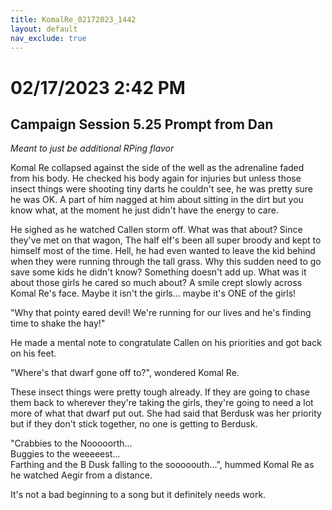 ```yaml
---
title: KomalRe_02172023_1442
layout: default
nav_exclude: true
---
```


# 02/17/2023 2:42 PM
## Campaign Session 5.25 Prompt from Dan

*Meant to just be additional RPing flavor*

Komal Re collapsed against the side of the well as the adrenaline faded from his body. He checked his body again for injuries but unless those insect things were shooting tiny darts he couldn't see, he was pretty sure he was OK. A part of him nagged at him about sitting in the dirt but you know what, at the moment he just didn't have the energy to care.

He sighed as he watched Callen storm off. What was that about? Since they've met on that wagon, The half elf's been all super broody and kept to himself most of the time. Hell, he had even wanted to leave the kid behind when they were running through the tall grass. Why this sudden need to go save some kids he didn't know? Something doesn't add up. What was it about those girls he cared so much about? A smile crept slowly across Komal Re's face. Maybe it isn't the girls... maybe it's ONE of the girls!

"Why that pointy eared devil! We're running for our lives and he's finding time to shake the hay!"

He made a mental note to congratulate Callen on his priorities and got back on his feet.

"Where's that dwarf gone off to?", wondered Komal Re.

These insect things were pretty tough already. If they are going to chase them back to wherever they're taking the girls, they're going to need a lot more of what that dwarf put out. She had said that Berdusk was her priority but if they don't stick together, no one is getting to Berdusk.

"Crabbies to the Nooooorth...<br>
Buggies to the weeeeest...<br>
Farthing and the B Dusk falling to the sooooouth...", hummed Komal Re as he watched Aegir from a distance.<br>

It's not a bad beginning to a song but it definitely needs work.
